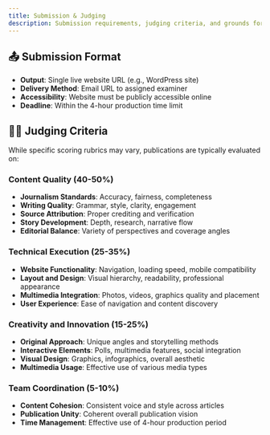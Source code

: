 ```yaml
---
title: Submission & Judging
description: Submission requirements, judging criteria, and grounds for disqualification
---
```


## 📤 Submission Format
- **Output**: Single live website URL (e.g., WordPress site)
- **Delivery Method**: Email URL to assigned examiner
- **Accessibility**: Website must be publicly accessible online
- **Deadline**: Within the 4-hour production time limit

## 👩‍⚖️ Judging Criteria

While specific scoring rubrics may vary, publications are typically evaluated on:

### Content Quality (40-50%)
- **Journalism Standards**: Accuracy, fairness, completeness
- **Writing Quality**: Grammar, style, clarity, engagement
- **Source Attribution**: Proper crediting and verification
- **Story Development**: Depth, research, narrative flow
- **Editorial Balance**: Variety of perspectives and coverage angles

### Technical Execution (25-35%)
- **Website Functionality**: Navigation, loading speed, mobile compatibility
- **Layout and Design**: Visual hierarchy, readability, professional appearance
- **Multimedia Integration**: Photos, videos, graphics quality and placement
- **User Experience**: Ease of navigation and content discovery

### Creativity and Innovation (15-25%)
- **Original Approach**: Unique angles and storytelling methods
- **Interactive Elements**: Polls, multimedia features, social integration
- **Visual Design**: Graphics, infographics, overall aesthetic
- **Multimedia Usage**: Effective use of various media types

### Team Coordination (5-10%)
- **Content Cohesion**: Consistent voice and style across articles
- **Publication Unity**: Coherent overall publication vision
- **Time Management**: Effective use of 4-hour production period

